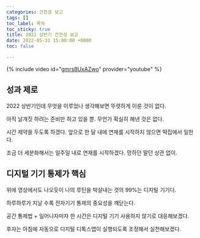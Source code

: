 ```yaml
---
categories: 건전성 보고
tags: []
toc_label: 목차
toc_sticky: true
title: 2022 상반기 건전성 보고
date: 2022-05-31 15:00:00 +0000
toc: false

---
```

{% include video id="[gmrs8UxAZwo](https://youtu.be/gmrs8UxAZwo "https://youtu.be/gmrs8UxAZwo")" provider="youtube" %}

## 성과 제로

2022 상반기인데 무엇을 이루었나 생각해보면 뚜렷하게 이룬 것이 없다.

아직 날개짓 하려는 준비만 하고 있을 뿐. 무언가 확실히 해낸 것은 없다.

시간 제약을 두도록 하겠다. 앞으로 한 달 내에 연재를 시작하지 않으면 떡집에서 일한다.

조금 더 세분화해서는 일주일 내로 연재를 시작하겠다. 망하던 말던 상관 없이.

## 디지털 기기 통제가 핵심

위에 영상에서도 나오듯이 나의 루틴을 박살내는 것의 99%는 디지털 기기다.

하루하루가 지날 수록 전자기기 통제의 중요성을 깨닫는다.

공간 통제법 + 일어나자마자 한 시간은 디지털 기기 사용하지 않기로 대응해보겠다.

후자는 아침에 자동으로 디지털 디톡스앱이 실행되도록 조정해서 실천해보겠다.